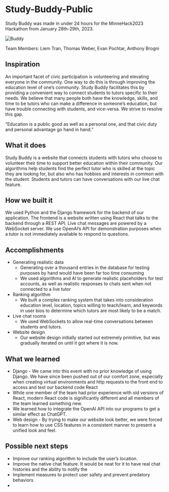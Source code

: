 # Study-Buddy-Public
Study Buddy was made in under 24 hours for the MinneHack2023 Hackathon from January 28th-29th, 2023.

 ![Buddy](https://user-images.githubusercontent.com/114538661/215340197-b41f243f-29bf-4ea8-a028-5774e8c31bea.png)

Team Members: Liem Tran, Thomas Weber, Evan Pochtar, Anthony Brogni

## Inspiration

An important facet of civic participation is volunteering and elevating everyone in the community. One way to do this is through improving the education level of one’s community. Study Buddy facilitates this by providing a convenient way to connect students to tutors specific to their needs. We believe that many people both have the knowledge, skills, and time to be tutors who can make a difference in someone’s education, but have trouble connecting with students, and vice-versa. We strive to resolve this gap.

“Education is a public good as well as a personal one, and that civic duty and personal advantage go hand in hand.”

## What it does

Study Buddy is a website that connects students with tutors who choose to volunteer their time to support better education within their community. Our algorithms help students find the perfect tutor who is skilled at the topic they are looking for, but also who has hobbies and interests in common with the student. Students and tutors can have conversations with our live chat feature.

## How we built it

We used Python and the Django framework for the backend of our application. The frontend is a website written using React that talks to the backend through a REST API. Live chat messages are powered by a WebSocket server. We use OpenAI’s API for demonstration purposes when a tutor is not immediately available to respond to questions.

## Accomplishments

 - Generating realistic data
   - Generating over a thousand entries in the database for testing purposes by hand would have been far too time consuming
   - We used algorithms and AI to generate realistic placeholders for test accounts, as well as realistic responses to chats sent when not connected to a live tutor
 - Ranking algorithm
    - We built a complex ranking system that takes into consideration education level, location, topics willing to teach/learn, and keywords in user bios to determine which tutors are most likely to be a match.
 - Live chat rooms
    - We used WebSockets to allow real-time conversations between students and tutors.
 - Website design
    - Our website design initially started out extremely primitive, but was gradually iterated on until it got where it is now.

## What we learned

 - Django - We came into this event with no prior knowledge of using Django. We have since been pushed out of our comfort zone, especially when creating virtual environments and http requests to the front end to access and test our backend code
React
 - While one member of the team had prior experience with old versions of React, modern React code is significantly different and all members of the team learned something new.
 - We learned how to integrate the OpenAI API into our programs to get a similar effect as ChatGPT.
 - Web design - By trying to make our website look better, we were forced to learn how to use CSS features in a consistent manner to present a unified look and feel.

## Possible next steps

 - Improve our ranking algorithm to include the user’s location.
 - Improve the native chat feature. It would be neat for it to have real chat histories and the ability to notify the 
 - Implement measures to protect user safety and prevent predatory behaviors
 - 
